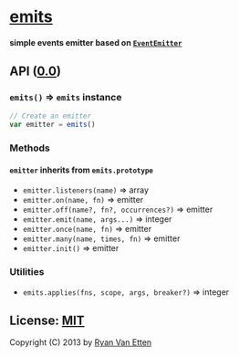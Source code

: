 # [emits](../../)
#### simple events emitter based on [`EventEmitter`](http://nodejs.org/api/events.html)

## API ([0.0](../../releases))

### `emits()` &rArr; `emits` instance

```js
// Create an emitter
var emitter = emits()
```

### Methods

#### `emitter` inherits from `emits.prototype`

- `emitter.listeners(name)` &rArr; array
- `emitter.on(name, fn)` &rArr; emitter
- `emitter.off(name?, fn?, occurrences?)` &rArr; emitter
- `emitter.emit(name, args...)` &rArr; integer
- `emitter.once(name, fn)` &rArr; emitter
- `emitter.many(name, times, fn)` &rArr; emitter
- `emitter.init()` &rArr; emitter

### Utilities

- `emits.applies(fns, scope, args, breaker?)` &rArr; integer

## License: [MIT](http://opensource.org/licenses/MIT)

Copyright (C) 2013 by [Ryan Van Etten](https://github.com/ryanve)